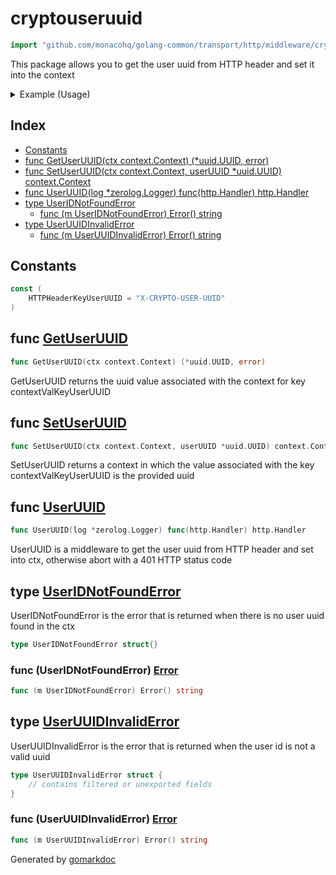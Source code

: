 <!-- Code generated by gomarkdoc. DO NOT EDIT -->

# cryptouseruuid

```go
import "github.com/monacohq/golang-common/transport/http/middleware/cryptouseruuid"
```

This package allows you to get the user uuid from HTTP header and set it into the context

<details><summary>Example (Usage)</summary>
<p>

Using standard net/http package

```go
{
	zl := zerolog.New(io.Discard).With()
	log := zl.Logger()

	handler := func(w http.ResponseWriter, _ *http.Request) {
		w.Write([]byte("ok"))
	}

	mux := http.NewServeMux()

	finalHandler := http.HandlerFunc(handler)
	uuidHandler := UserUUID(&log)

	mux.Handle("/", uuidHandler(finalHandler))
}
```

</p>
</details>

## Index

- [Constants](<#constants>)
- [func GetUserUUID(ctx context.Context) (*uuid.UUID, error)](<#func-getuseruuid>)
- [func SetUserUUID(ctx context.Context, userUUID *uuid.UUID) context.Context](<#func-setuseruuid>)
- [func UserUUID(log *zerolog.Logger) func(http.Handler) http.Handler](<#func-useruuid>)
- [type UserIDNotFoundError](<#type-useridnotfounderror>)
  - [func (m UserIDNotFoundError) Error() string](<#func-useridnotfounderror-error>)
- [type UserUUIDInvalidError](<#type-useruuidinvaliderror>)
  - [func (m UserUUIDInvalidError) Error() string](<#func-useruuidinvaliderror-error>)


## Constants

```go
const (
    HTTPHeaderKeyUserUUID = "X-CRYPTO-USER-UUID"
)
```

## func [GetUserUUID](<https://github.com/monacohq/golang-common/blob/main/transport/http/middleware/cryptouseruuid/useruuid.go#L78>)

```go
func GetUserUUID(ctx context.Context) (*uuid.UUID, error)
```

GetUserUUID returns the uuid value associated with the context for key contextValKeyUserUUID

## func [SetUserUUID](<https://github.com/monacohq/golang-common/blob/main/transport/http/middleware/cryptouseruuid/useruuid.go#L73>)

```go
func SetUserUUID(ctx context.Context, userUUID *uuid.UUID) context.Context
```

SetUserUUID returns a context in which the value associated with the key contextValKeyUserUUID is the provided uuid

## func [UserUUID](<https://github.com/monacohq/golang-common/blob/main/transport/http/middleware/cryptouseruuid/useruuid.go#L40>)

```go
func UserUUID(log *zerolog.Logger) func(http.Handler) http.Handler
```

UserUUID is a middleware to get the user uuid from HTTP header and set into ctx\, otherwise abort with a 401 HTTP status code

## type [UserIDNotFoundError](<https://github.com/monacohq/golang-common/blob/main/transport/http/middleware/cryptouseruuid/useruuid.go#L23>)

UserIDNotFoundError is the error that is returned when there is no user uuid found in the ctx

```go
type UserIDNotFoundError struct{}
```

### func \(UserIDNotFoundError\) [Error](<https://github.com/monacohq/golang-common/blob/main/transport/http/middleware/cryptouseruuid/useruuid.go#L25>)

```go
func (m UserIDNotFoundError) Error() string
```

## type [UserUUIDInvalidError](<https://github.com/monacohq/golang-common/blob/main/transport/http/middleware/cryptouseruuid/useruuid.go#L30-L32>)

UserUUIDInvalidError is the error that is returned when the user id is not a valid uuid

```go
type UserUUIDInvalidError struct {
    // contains filtered or unexported fields
}
```

### func \(UserUUIDInvalidError\) [Error](<https://github.com/monacohq/golang-common/blob/main/transport/http/middleware/cryptouseruuid/useruuid.go#L34>)

```go
func (m UserUUIDInvalidError) Error() string
```



Generated by [gomarkdoc](<https://github.com/princjef/gomarkdoc>)
